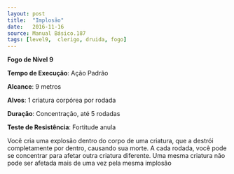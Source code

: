 ```yaml
---
layout: post
title:  "Implosão"
date:   2016-11-16
source: Manual Básico.187
tags: [level9,  clerigo, druida, fogo]
---
```


**Fogo de Nível 9**

**Tempo de Execução**: Ação Padrão

**Alcance**: 9 metros

**Alvos**: 1 criatura corpórea por rodada

**Duração**: Concentração, até 5 rodadas

**Teste de Resistência**: Fortitude anula

Você cria uma explosão dentro do corpo de uma criatura, que a destrói completamente por dentro, causando sua morte. A cada rodada, você pode se concentrar para afetar outra criatura diferente. Uma mesma criatura não pode ser afetada mais de uma vez pela mesma implosão